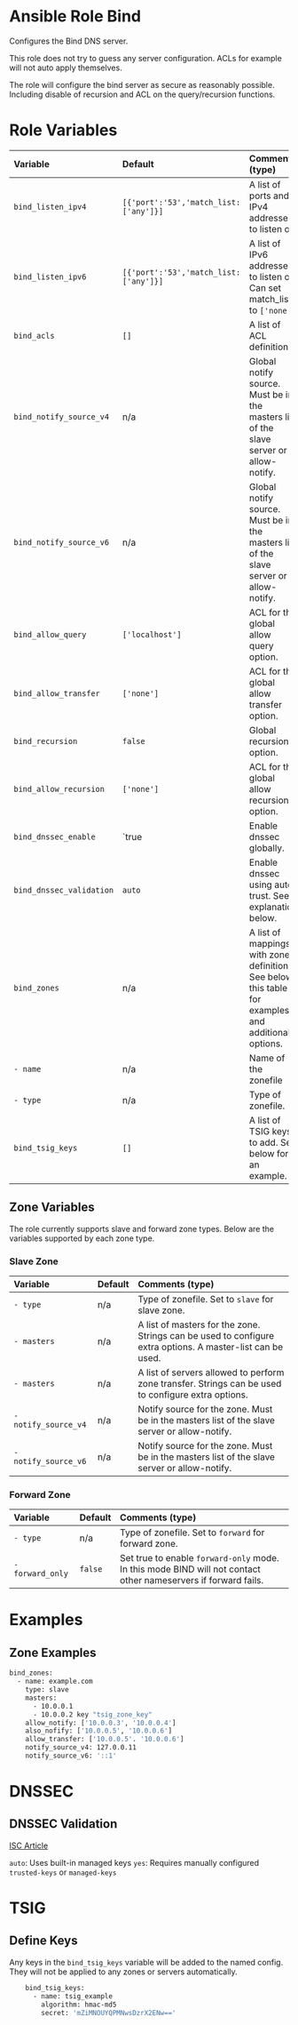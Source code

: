 Ansible Role Bind
=========

Configures the Bind DNS server.

This role does not try to guess any server configuration. ACLs for example will
not auto apply themselves.

The role will configure the bind server as secure as reasonably possible.
Including disable of recursion and ACL on the query/recursion functions.

# Role Variables

| Variable                    | Default                               | Comments (type)                                                                                                    |
|:----------------------------|:--------------------------------------|:--------------------------------------------------------------------------------------------------------------------|
| `bind_listen_ipv4`          | `[{'port':'53','match_list:['any']}]` | A list of ports and IPv4 addresses to listen on.                                                                    |
| `bind_listen_ipv6`          | `[{'port':'53','match_list:['any']}]` | A list of IPv6 addresses to listen on. Can set match_list to `['none']`                                             |
| `bind_acls`                 | `[]`                                  | A list of ACL definitions.                                                                                          |
| `bind_notify_source_v4`     | n/a                                   | Global notify source. Must be in the masters list of the slave server or allow-notify.                              |
| `bind_notify_source_v6`     | n/a                                   | Global notify source. Must be in the masters list of the slave server or allow-notify.                              |
| `bind_allow_query   `       | `['localhost']`                       | ACL for the global allow query option.                                                                              |
| `bind_allow_transfer`       | `['none']`                            | ACL for the global allow transfer option.                                                                           |
| `bind_recursion`            | `false`                               | Global recursion option.                                                                                            |
| `bind_allow_recursion`      | `['none']`                            | ACL for the global allow recursion option.                                                                          |
| `bind_dnssec_enable`        | `true                                 | Enable dnssec globally.                                                                                             |
| `bind_dnssec_validation`    | `auto`                                | Enable dnssec using auto trust. See explanation below.                                                              |
| `bind_zones`                | n/a                                   | A list of mappings with zone definitions. See below this table for examples and additional options.                 |
| `- name`                    | n/a                                   | Name of the zonefile                                                                                                |
| `- type`                    | n/a                                   | Type of zonefile.                                                                                                   |
| `bind_tsig_keys`            | `[]`                                  | A list of TSIG keys to add. See below for an example.                                                               |

## Zone Variables

The role currently supports slave and forward zone types. Below are the variables supported by each zone type.

### Slave Zone

| Variable                    | Default                               | Comments (type)                                                                                                     |
|:----------------------------|:--------------------------------------|:--------------------------------------------------------------------------------------------------------------------|
| `- type`                    | n/a                                   | Type of zonefile. Set to `slave` for slave zone.                                                                    |
| `- masters`                 | n/a                                   | A list of masters for the zone. Strings can be used to configure extra options. A master-list can be used.          |
| `- masters`                 | n/a                                   | A list of servers allowed to perform zone transfer. Strings can be used to configure extra options.                 |
| `- notify_source_v4`        | n/a                                   | Notify source for the zone. Must be in the masters list of the slave server or allow-notify.                        |
| `- notify_source_v6`        | n/a                                   | Notify source for the zone. Must be in the masters list of the slave server or allow-notify.                        |

### Forward Zone

| Variable                    | Default                               | Comments (type)                                                                                                     |
|:----------------------------|:--------------------------------------|:--------------------------------------------------------------------------------------------------------------------|
| `- type`                    | n/a                                   | Type of zonefile. Set to `forward` for forward zone.                                                                |
| `- forward_only`            | `false`                               | Set true to enable `forward-only` mode. In this mode BIND will not contact other nameservers if forward fails.      |

# Examples

## Zone Examples

```bash
bind_zones:
  - name: example.com
    type: slave
    masters:
      - 10.0.0.1
      - 10.0.0.2 key "tsig_zone_key"
    allow_notify: ['10.0.0.3', '10.0.0.4']
    also_nofify: ['10.0.0.5', '10.0.0.6']
    allow_transfer: ['10.0.0.5'. '10.0.0.6']
    notify_source_v4: 127.0.0.11
    notify_source_v6: '::1'
```

# DNSSEC

## DNSSEC Validation

[ISC Article](https://kb.isc.org/docs/aa-01547)

`auto`: Uses built-in managed keys
`yes`: Requires manually configured `trusted-keys` or `managed-keys`

# TSIG

## Define Keys

Any keys in the `bind_tsig_keys` variable will be added to the named config.
They will not be applied to any zones or servers automatically.

```bash
    bind_tsig_keys:
      - name: tsig_example
        algorithm: hmac-md5
        secret: 'mZiMNOUYQPMNwsDzrX2ENw=='
```
